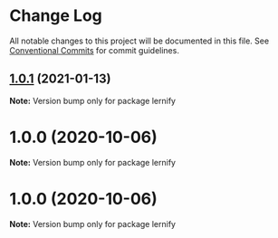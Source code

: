 # Change Log

All notable changes to this project will be documented in this file.
See [Conventional Commits](https://conventionalcommits.org) for commit guidelines.

## [1.0.1](https://github.com/xcritical-software/lernify/compare/v1.0.0...v1.0.1) (2021-01-13)

**Note:** Version bump only for package lernify





# 1.0.0 (2020-10-06)

**Note:** Version bump only for package lernify





# 1.0.0 (2020-10-06)

**Note:** Version bump only for package lernify
